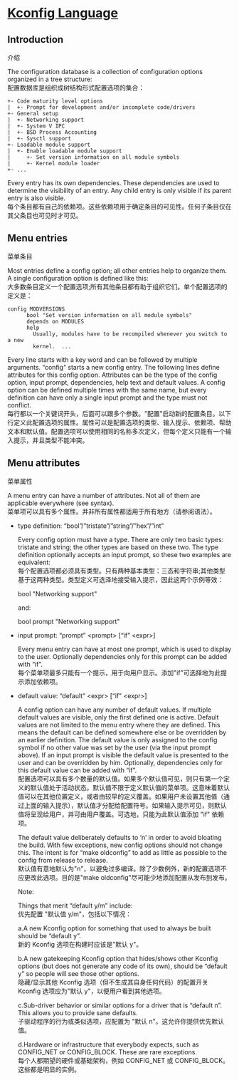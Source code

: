 # [Kconfig Language](https://www.kernel.org/doc/html/latest/kbuild/kconfig-language.html)

## Introduction
介绍

The configuration database is a collection of configuration options organized in a tree structure:\
配置数据库是组织成树结构形式配置选项的集合：

    +- Code maturity level options
    |  +- Prompt for development and/or incomplete code/drivers
    +- General setup
    |  +- Networking support
    |  +- System V IPC
    |  +- BSD Process Accounting
    |  +- Sysctl support
    +- Loadable module support
    |  +- Enable loadable module support
    |     +- Set version information on all module symbols
    |     +- Kernel module loader
    +- ...

Every entry has its own dependencies. These dependencies are used to determine the visibility of an entry. Any child entry is only visible if its parent entry is also visible.\
每个条目都有自己的依赖项。这些依赖项用于确定条目的可见性。任何子条目仅在其父条目也可见时才可见。

## Menu entries
菜单条目

Most entries define a config option; all other entries help to organize them. A single configuration option is defined like this:\
大多数条目定义一个配置选项;所有其他条目都有助于组织它们。单个配置选项的定义是：

    config MODVERSIONS
          bool "Set version information on all module symbols"
          depends on MODULES
          help
            Usually, modules have to be recompiled whenever you switch to a new
            kernel.  ...
            
Every line starts with a key word and can be followed by multiple arguments. “config” starts a new config entry. The following lines define attributes for this config option. Attributes can be the type of the config option, input prompt, dependencies, help text and default values. A config option can be defined multiple times with the same name, but every definition can have only a single input prompt and the type must not conflict.\
每行都以一个关键词开头，后面可以跟多个参数。"配置"启动新的配置条目。以下行定义此配置选项的属性。属性可以是配置选项的类型、输入提示、依赖项、帮助文本和默认值。配置选项可以使用相同的名称多次定义，但每个定义只能有一个输入提示，并且类型不能冲突。

## Menu attributes
菜单属性

A menu entry can have a number of attributes. Not all of them are applicable everywhere (see syntax).\
菜单项可以具有多个属性。并非所有属性都适用于所有地方（请参阅语法）。

- type definition: “bool”/”tristate”/”string”/”hex”/”int”

  Every config option must have a type. There are only two basic types: tristate and string; the other types are based on these two. The type definition optionally accepts an input prompt, so these two examples are equivalent:\
  每个配置选项都必须具有类型。只有两种基本类型：三态和字符串;其他类型基于这两种类型。类型定义可选泽地接受输入提示，因此这两个示例等效：

    bool "Networking support"
    
  and:

    bool
    prompt "Networking support"

- input prompt: “prompt” \<prompt\> [“if” \<expr\>]
    
  Every menu entry can have at most one prompt, which is used to display to the user. Optionally dependencies only for this prompt can be added with “if”.\
  每个菜单项最多只能有一个提示，用于向用户显示。添加"if"可选择地为此提示添加依赖项。

- default value: “default” \<expr\> [“if” \<expr\>]
    
  A config option can have any number of default values. If multiple default values are visible, only the first defined one is active. Default values are not   limited to the menu entry where they are defined. This means the default can be defined somewhere else or be overridden by an earlier definition. The default value is only assigned to the config symbol if no other value was set by the user (via the input prompt above). If an input prompt is visible the default value is presented to the user and can be overridden by him. Optionally, dependencies only for this default value can be added with “if”.\
  配置选项可以具有多个数量的默认值。如果多个默认值可见，则只有第一个定义的默认值处于活动状态。默认值不限于定义默认值的菜单项。这意味着默认值可以在其他位置定义，或者由较早的定义覆盖。如果用户未设置其他值（通过上面的输入提示），默认值才分配给配置符号。如果输入提示可见，则默认值将呈现给用户，并可由用户覆盖。可选地，只能为此默认值添加 "if" 依赖项。

  The default value deliberately defaults to ‘n’ in order to avoid bloating the build. With few exceptions, new config options should not change this. The intent is for “make oldconfig” to add as little as possible to the config from release to release.\
  默认值有意地默认为"n"，以避免过多编译。除了少数例外，新的配置选项不应更改此选项。目的是"make oldconfig"尽可能少地添加配置从发布到发布。

  Note:

    Things that merit “default y/m” include:\
    优先配置 "默认值 y/m"，包括以下情况：

    a.A new Kconfig option for something that used to always be built should be “default y”.\
    新的 Kconfig 选项在构建时应该是"默认 y"。

    b.A new gatekeeping Kconfig option that hides/shows other Kconfig options (but does not generate any code of its own), should be “default y” so people will  see those other options.\
    隐藏/显示其他 Kconfig 选项（但不生成其自身任何代码）的配置开关 Kconfig 选项应为"默认 y"，以便用户看到其他选项。
    
    c.Sub-driver behavior or similar options for a driver that is “default n”. This allows you to provide sane defaults.\
    子驱动程序的行为或类似选项，应配置为 "默认 n"。这允许你提供优先默认值。

    d.Hardware or infrastructure that everybody expects, such as CONFIG_NET or CONFIG_BLOCK. These are rare exceptions.\
    每个人都期望的硬件或基础架构，例如 CONFIG_NET 或 CONFIG_BLOCK。这些都是明显的实例。

    


